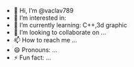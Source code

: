- 👋 Hi, I’m @vaclav789
- 👀 I’m interested in:
- 🌱 I’m currently learning: C++,3d graphic
- 💞️ I’m looking to collaborate on ...
- 📫 How to reach me ...
- 😄 Pronouns: ...
- ⚡ Fun fact: ...

<!---
vaclav789/vaclav789 is a ✨ special ✨ repository because its `README.md` (this file) appears on your GitHub profile.
You can click the Preview link to take a look at your changes.
--->
